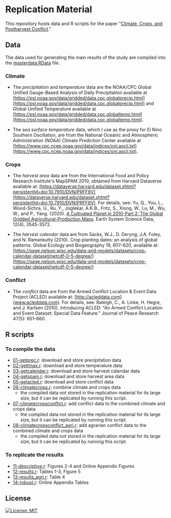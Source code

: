 # Replication Material

This repository hosts data and R scripts for the paper "[Climate, Crops, and Postharvest Conflict](https://arxiv.org/abs/2311.16370)."


## Data

The data used for generating the main results of the study are compiled into the [masterdata.RData](masterdata.RData) file. 

### Climate

- The *precipitation* and *temperature* data are the NOAA/CPC Global Unified Gauge-Based Analysis of Daily Precipitation available at [https://psl.noaa.gov/data/gridded/data.cpc.globalprecip.html](https://psl.noaa.gov/data/gridded/data.cpc.globalprecip.html) and Global Unified Temperature available at [https://psl.noaa.gov/data/gridded/data.cpc.globaltemp.html](https://psl.noaa.gov/data/gridded/data.cpc.globaltemp.html). 

- The *sea surface temperature* data, which I use as the proxy for El Nino Southern Oscillation, are from the National Oceanic and Atmospheric Administration (NOAA) Climate Prediction Center available at [https://www.cpc.ncep.noaa.gov/data/indices/oni.ascii.txt](https://www.cpc.ncep.noaa.gov/data/indices/oni.ascii.txt).

### Crops

- The *harvest area* data are from the International Food and Policy Research Institute's MapSPAM 2010, obtained from Harvard Dataverse available at: [https://dataverse.harvard.edu/dataset.xhtml?persistentId=doi:10.7910/DVN/PRFF8V](https://dataverse.harvard.edu/dataset.xhtml?persistentId=doi:10.7910/DVN/PRFF8V). For details, see: Yu, Q., You, L., Wood-Sichra, U., Ru, Y., Joglekar, A.K.B., Fritz, S., Xiong, W., Lu, M., Wu, W., and P., Yang. (2020). [A Cultivated Planet in 2010-Part 2: The Global Gridded Agricultural-Production Maps](https://essd.copernicus.org/articles/12/3545/2020/). Earth System Science Data, 12(4), 3545-3572.

- The *harvest calendar* data are from Sacks, W.J., D. Deryng, J.A. Foley, and N. Ramankutty (2010). Crop planting dates: an analysis of global patterns. Global Ecology and Biogeography 19, 607-620, available at: [https://sage.nelson.wisc.edu/data-and-models/datasets/crop-calendar-dataset/netcdf-0-5-degree/](https://sage.nelson.wisc.edu/data-and-models/datasets/crop-calendar-dataset/netcdf-0-5-degree/)
  
### Conflict

- The *conflict* data are from the Armed Conflict Location & Event Data Project (ACLED) available at: [http://acleddata.com](www.acleddata.com). For details, see: Raleigh, C., A. Linke, H. Hegre, and J. Karlsen (2010). Introducing ACLED: "An Armed Conflict Location and Event Dataset: Special Data Feature." Journal of Peace Research 47(5): 651–660.


## R scripts

### To compile the data

- [01-getprec.r](01-getprec.r): download and store precipitation data
- [02-gettmax.r](02-gettmax.r): download and store temperature data
- [03-getcalendar.r](03-getcalendar.r): download and store harvest calendar data
- [04-getspam.r](04-getspam.r): download and store harvest area data
- [05-getacled.r](05-getacled.r): download and store conflict data
- [06-climatecrops.r](06-climatecrops.r): combine climate and crops data
  * the compiled data not stored in the replication material for its large size, but it can be replicated by running this script.
- [07-climatecropsconflict.r](07-climatecropsconflict.r): add conflict data to the combined climate and crops data
  * the compiled data not stored in the replication material for its large size, but it can be replicated by running this script.
- [08-climatecropsconflict_agri.r](07-climatecropsconflict.r): add agrarian conflict data to the combined climate and crops data
  * the compiled data not stored in the replication material for its large size, but it can be replicated by running this script.

### To replicate the results

- [11-descriptive.r](11-descriptive.r): Figures 2-4 and Online Appendix Figures
- [12-results.r](12-results.r): Tables 1-3, Figure 5
- [13-results_agri.r](13-results_agri.r): Table 4
- [14-robust.r](14-robust.r): Online Appendix Tables


## License

[![License: MIT](https://img.shields.io/badge/License-MIT-yellow.svg)](https://opensource.org/licenses/MIT)

